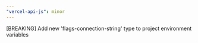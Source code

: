 ```yaml
---
"vercel-api-js": minor
---
```


[BREAKING] Add new 'flags-connection-string' type to project environment variables